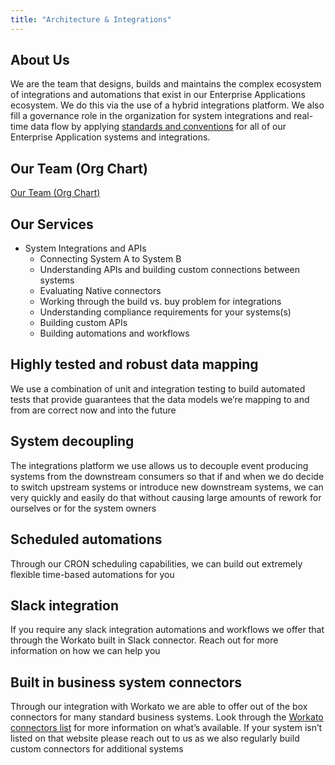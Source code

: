 ```yaml
---
title: "Architecture & Integrations"
---
```


<link rel="stylesheet" type="text/css" href="/stylesheets/biztech.css" />

## <i class="fas fa-users" id="biz-tech-icons"></i> About Us

We are the team that designs, builds and maintains the complex ecosystem of integrations and automations that exist in our Enterprise Applications ecosystem. We do this via the use of a hybrid integrations platform. We also fill a governance role in the organization for system integrations and real-time data flow by applying [standards and conventions](/handbook/business-technology/enterprise-applications/integrations/) for all of our Enterprise Application systems and integrations.

## <i class="fas fa-users" id="biz-tech-icons"></i>Our Team (Org Chart)

[Our Team (Org Chart)](https://internal.gitlab.com/handbook/it-enterprise-applications/about-us/enterprise-applications-integrations/)

## <i class="fas fa-users" id="biz-tech-icons"></i> Our Services

- System Integrations and APIs
  - Connecting System A to System B
  - Understanding APIs and building custom connections between systems
  - Evaluating Native connectors
  - Working through the build vs. buy problem for integrations
  - Understanding compliance requirements for your systems(s)
  - Building custom APIs
  - Building automations and workflows

## Highly tested and robust data mapping

We use a combination of unit and integration testing to build automated tests that provide guarantees that the data models we’re mapping to and from are correct now and into the future

## System decoupling

The integrations platform we use allows us to decouple event producing systems from the downstream consumers so that if and when we do decide to switch upstream systems or introduce new downstream systems, we can very quickly and easily do that without causing large amounts of rework for ourselves or for the system owners

## Scheduled automations

Through our CRON scheduling capabilities, we can build out extremely flexible time-based automations for you

## Slack integration

If you require any slack integration automations and workflows we offer that through the Workato built in Slack connector. Reach out for more information on how we can help you

## Built in business system connectors

Through our integration with Workato we are able to offer out of the box connectors for many standard business systems. Look through the [Workato connectors list](https://docs.workato.com/connectors.html) for more information on what’s available. If your system isn’t listed on that website please reach out to us as we also regularly build custom connectors for additional systems
